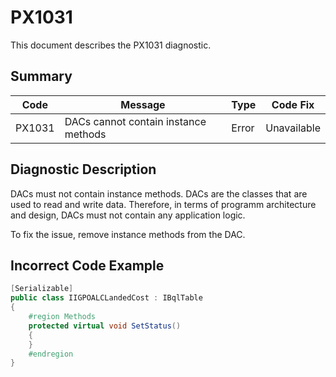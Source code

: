 # PX1031
This document describes the PX1031 diagnostic.

## Summary

| Code   | Message                              | Type  | Code Fix    | 
| ------ | ------------------------------------ | ----- | ----------- | 
| PX1031 | DACs cannot contain instance methods | Error | Unavailable | 

## Diagnostic Description
DACs must not contain instance methods. DACs are the classes that are used to read and write data. Therefore, in terms of programm architecture and design, DACs must not contain any application logic. 

To fix the issue, remove instance methods from the DAC.

## Incorrect Code Example

```C#
[Serializable]
public class IIGPOALCLandedCost : IBqlTable
{
    #region Methods
    protected virtual void SetStatus()
    {
    }
    #endregion
}
```